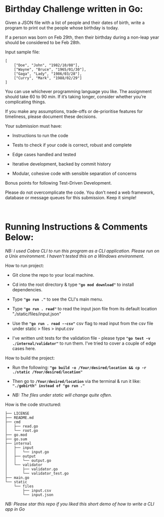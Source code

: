 # Birthday Challenge written in Go:

Given a JSON file with a list of people and their dates of birth, write a program to print out the people whose birthday is today.

If a person was born on Feb 29th, then their birthday during a non-leap year should be considered to be Feb 28th.

Input sample file:

```
[
    ["Doe", "John", "1982/10/08"],
    ["Wayne", "Bruce", "1965/01/30"],
    ["Gaga", "Lady", "1986/03/28"],
    ["Curry", "Mark", "1988/02/29"]
]
```

You can use whichever programming language you like. The assignment should take 60 to 90 min. If it’s taking longer, consider whether you’re complicating things.

If you make any assumptions, trade-offs or de-prioritise features for timeliness, please document these decisions.

Your submission must have:

* Instructions to run the code

* Tests to check if your code is correct, robust and complete

* Edge cases handled and tested

* Iterative development, backed by commit history

* Modular, cohesive code with sensible separation of concerns

Bonus points for following Test-Driven Development.

Please do not overcomplicate the code. You don’t need a web framework, database or message queues for this submission. Keep it simple!

<br>

# Running Instructions & Comments Below:

*NB: I used Cobra CLI to run this program as a CLI application. Please run on a Unix environment. I haven't tested this on a Windows environment.*

How to run project:

* Git clone the repo to your local machine.

* Cd into the root directory & type **```"go mod download"```** to install dependencies.

* Type **```"go run ."```** to see the CLI's main menu.

* Type **```"go run . read"```** to read the input json file from its default location "./static/files/input.json"

* Use the **```"go run . read --csv"```** csv flag to read input from the csv file under static > files > input.csv

* I've written unit tests for the validation file - please type **```"go test -v ./internal/validator"```** to run them. I've tried to cover a couple of edge cases here.

How to build the project:

* Run the following: **```"go build -o /Your/desired/location && cp -r ./static /Your/desired/location"```**

* Then go to **```/Your/desired/location```** via the terminal & run it like: **```"./gobirth" instead of "go run ."```**

* *NB: The files under static will change quite often.*

How is the code structured:

```
├── LICENSE
├── README.md
├── cmd
│   ├── read.go
│   └── root.go
├── go.mod
├── go.sum
├── internal
│   ├── input
│   │   └── input.go
│   ├── output
│   │   └── output.go
│   └── validator
│       ├── validator.go
│       └── validator_test.go
├── main.go
└── static
    └── files
        ├── input.csv
        └── input.json
```
*NB: Please star this repo if you liked this short demo of how to write a CLI app in Go*